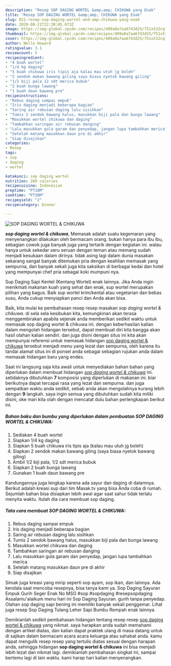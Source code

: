 ```yaml
---
description: "Resep SOP DAGING WORTEL &amp;amp; CHIKUWA yang Enak"
title: "Resep SOP DAGING WORTEL &amp;amp; CHIKUWA yang Enak"
slug: 821-resep-sop-daging-wortel-and-amp-chikuwa-yang-enak
date: 2020-08-21T22:30:05.673Z
image: https://img-global.cpcdn.com/recipes/409a0a7aa6743d25/751x532cq70/sop-daging-wortel-chikuwa-foto-resep-utama.jpg
thumbnail: https://img-global.cpcdn.com/recipes/409a0a7aa6743d25/751x532cq70/sop-daging-wortel-chikuwa-foto-resep-utama.jpg
cover: https://img-global.cpcdn.com/recipes/409a0a7aa6743d25/751x532cq70/sop-daging-wortel-chikuwa-foto-resep-utama.jpg
author: Nelle Howard
ratingvalue: 3.1
reviewcount: 5
recipeingredient:
- "4 buah wortel"
- "1/4 kg daging"
- "5 buah chikuwa iris tipis aja kalau mau utuh jg boleh"
- "2 sendok makan bawang giling saya biasa nyetok bawang giling"
- "1/2 biji pala 12 sdt merica bubuk"
- "2 buah bunga lawang"
- "1 buah daun bawang pre"
recipeinstructions:
- "Rebus daging sampai empuk"
- "Iris daging menjadi beberapa bagian"
- "Saring air rebusan daging lalu sisihkan"
- "Tumis 2 sendok bawang halus, masukkan biji pala dan bunga lawang"
- "Masukkan wortel chikuwa dan daging"
- "Tambahkan saringan air rebusan danging"
- "Lalu masukkan gula garam dan penyedap, jangan lupa tambahkan merica"
- "Setelah matang masukkan daun pre di akhir"
- "Siap disajikan"
categories:
- Resep
tags:
- sop
- daging
- wortel

katakunci: sop daging wortel 
nutrition: 269 calories
recipecuisine: Indonesian
preptime: "PT18M"
cooktime: "PT30M"
recipeyield: "2"
recipecategory: Dinner

---
```



![SOP DAGING WORTEL &amp; CHIKUWA](https://img-global.cpcdn.com/recipes/409a0a7aa6743d25/751x532cq70/sop-daging-wortel-chikuwa-foto-resep-utama.jpg)

<b><i>sop daging wortel &amp; chikuwa</i></b>, Memasak adalah suatu kegemaran yang menyenangkan dilakukan oleh bermacam orang. bukan hanya para ibu ibu, sebagian cowok juga banyak juga yang tertarik dengan kegiatan ini. walau hanya untuk sekedar seru seruan dengan teman atau memang sudah menjadi kesukaan dalam dirinya. tidak asing lagi dalam dunia masakan sekarang sangat banyak ditemukan pria dengan keahlian memasak yang sempurna, dan banyak sekali juga kita saksikan di berbagai kedai dan hotel yang mempunyai chef pria sebagai koki mumpuni nya.

Sup Daging Sapi Kentel (Kentang Wortel) enak lainnya. Jika Anda ingin menikmati makanan kuah yang sehat dan enak, sup wortel merupakan pilihan yang bagus. Baik sup wortel krim/kental atau vegetarian dan bebas susu, Anda cukup menyiapkan panci dan Anda akan bisa.

Baik, kita mulai ke pembahasan resep resep masakan <i>sop daging wortel &amp; chikuwa</i>. di sela sela kesibukan kita, kemungkinan akan terasa menggembirakan apabila sejenak anda memberikan sedikit waktu untuk memasak sop daging wortel &amp; chikuwa ini. dengan keberhasilan kalian dalam mengolah hidangan tersebut, dapat membuat diri kita bangga akan hasil olahan kalian sendiri. dan juga disini dengan situs ini kita akan mempunyai referensi untuk memasak hidangan <u>sop daging wortel &amp; chikuwa</u> tersebut menjadi menu yang lezat dan sempurna, oleh karena itu tandai alamat situs ini di ponsel anda sebagai sebagian rujukan anda dalam memasak hidangan baru yang endes.


Saat ini langsung saja kita awali untuk menyediakan bahan bahan yang diperlukan dalam membuat hidangan <u><i>sop daging wortel &amp; chikuwa</i></u> ini. setidaknya dibutuhkan <b>7</b> komposisi yang diperlukan di makanan ini. biar berikutnya dapat tercapai rasa yang lezat dan sempurna. dan juga sempatkan waktu anda sedikit, sebab anda akan mengolahnya kurang lebih dengan <b>9</b> langkah. saya ingin semua yang dibutuhkan sudah kita miliki disini, oke mari kita olah dengan mencatat dulu bahan perlengkapan berikut ini.

<!--inarticleads1-->

##### Bahan baku dan bumbu yang diperlukan dalam pembuatan SOP DAGING WORTEL &amp; CHIKUWA:

1. Sediakan 4 buah wortel
1. Siapkan 1/4 kg daging
1. Siapkan 5 buah chikuwa iris tipis aja (kalau mau utuh jg boleh)
1. Siapkan 2 sendok makan bawang giling (saya biasa nyetok bawang giling)
1. Ambil 1/2 biji pala, 1/2 sdt merica bubuk
1. Siapkan 2 buah bunga lawang
1. Gunakan 1 buah daun bawang pre


Kandungannya juga lengkap karena ada sayur dan daging di dalamnya. Berikut adalah kreasi sup dari tim Masak.tv yang bisa Anda coba di rumah. Sejumlah bahan bisa disiapkan lebih awal agar saat sahur tidak terlalu menyita waktu. Itulah dia cara membuat sop daging. 

<!--inarticleads2-->

##### Tata cara membuat SOP DAGING WORTEL &amp; CHIKUWA:

1. Rebus daging sampai empuk
1. Iris daging menjadi beberapa bagian
1. Saring air rebusan daging lalu sisihkan
1. Tumis 2 sendok bawang halus, masukkan biji pala dan bunga lawang
1. Masukkan wortel chikuwa dan daging
1. Tambahkan saringan air rebusan danging
1. Lalu masukkan gula garam dan penyedap, jangan lupa tambahkan merica
1. Setelah matang masukkan daun pre di akhir
1. Siap disajikan


Simak juga kreasi yang mirip seperti sop ayam, sop ikan, dan lainnya. Ada kendala saat mencoba resepnya, bisa tanya kami ya. Sop Daging Sayuran Empuk Gurih Seger Enak No MSG #sop #sopdaging #resepsopdaging Assalamu&#39;alaikum menu hari ini Sop Daging Sayuran. gurih tanpa penyedap. Olahan sop daging sapi bening ini memiliki banyak sekali penggemar. Lihat juga resep Sop Daging Tulang Leher Sapi Bumbu Rempah enak lainnya. 

Demikianlah sedikit pembahasan hidangan tentang resep resep <u>sop daging wortel &amp; chikuwa</u> yang nikmat. saya harapkan anda sudah memahami dengan artikel diatas, dan kalian dapat praktek ulang di masa datang untuk di sajikan dalam bermacam acara acara keluarga atau sahabat anda. kamu dapat mengulik resep resep yang tertulis diatas sesuai dengan harapan anda, sehingga hidangan <b>sop daging wortel &amp; chikuwa</b> ini bisa menjadi lebih lezat dan nikmat lagi. demikianlah pembahasan singkat ini, sampai bertemu lagi di lain waktu. kami harap hari kalian menyenangkan.
